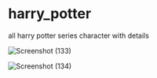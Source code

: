 # harry_potter
all harry potter series character with details

![Screenshot (133)](https://user-images.githubusercontent.com/68683951/148635826-5e78d25e-be57-41b9-a362-2c181e308566.png)

![Screenshot (134)](https://user-images.githubusercontent.com/68683951/148635905-5e191879-4104-4a52-84c4-31be619ff5be.png)


